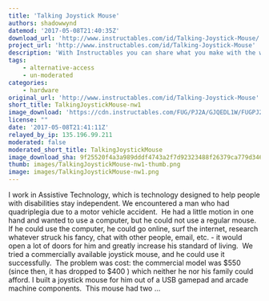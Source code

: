 ```yaml
---
title: 'Talking Joystick Mouse'
authors: shadowwynd
datemod: '2017-05-08T21:40:35Z'
download_url: 'http://www.instructables.com/id/Talking-Joystick-Mouse/'
project_url: 'http://www.instructables.com/id/Talking-Joystick-Mouse'
description: 'With Instructables you can share what you make with the world, and tap into an ever-growing community of creative experts.'
tags:
    - alternative-access
    - un-moderated
categories:
    - hardware
original_url: 'http://www.instructables.com/id/Talking-Joystick-Mouse'
short_title: TalkingJoystickMouse-nw1
image_download: 'https://cdn.instructables.com/FUG/PJ2A/GJQEDL1W/FUGPJ2AGJQEDL1W.MEDIUM.jpg?width=614'
license: ""
date: '2017-05-08T21:41:11Z'
relayed_by_ip: 135.196.99.211
moderated: false
moderated_short_title: TalkingJoystickMouse
image_download_sha: 9f25520f4a3a989dddf4743a2f7d92323488f26379ca779d3464d3298e5a8ed3
thumb: images/TalkingJoystickMouse-nw1-thumb.png
image: images/TalkingJoystickMouse-nw1.png
---
```

I work in Assistive Technology, which is technology designed to help people with disabilities stay independent. We encountered a man who had quadriplegia due to a motor vehicle accident.  He had a little motion in one hand and wanted to use a computer, but he could not use a regular mouse.  If he could use the computer, he could go online, surf the internet, research whatever struck his fancy, chat with other people, email, etc. - it would open a lot of doors for him and greatly increase his standard of living.  We tried a commercially available joystick mouse, and he could use it successfully.  The problem was cost: the commercial model was $550 (since then, it has dropped to $400 ) which neither he nor his family could afford. I built a joystick mouse for him out of a USB gamepad and arcade machine components.  This mouse had two ...